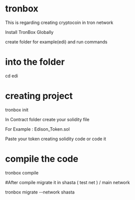 # tronbox
This is regarding creating cryptocoin in tron network

Install TronBox Globally 

create folder for example(edi) and run commands

# into the folder
cd edi

# creating project
tronbox init

In Contract folder create your solidity file 

For Example : Edison_Token.sol

Paste your token creating solidity code or code it 

# compile the code 
tronbox compile 

#After compile migrate it in shasta ( test net ) / main network 

tronbox migrate --network shasta



